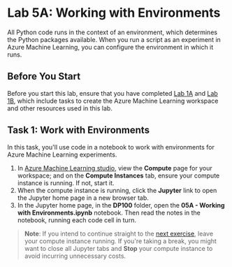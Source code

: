 # Lab 5A: Working with Environments

All Python code runs in the context of an environment, which determines the Python packages available. When you run a script as an experiment in Azure Machine Learning, you can configure the environment in which it runs.

## Before You Start

Before you start this lab, ensure that you have completed [Lab 1A](Lab01A.md) and [Lab 1B](Lab01B.md), which include tasks to create the Azure Machine Learning workspace and other resources used in this lab.

## Task 1: Work with Environments

In this task, you'll use code in a notebook to work with environments for Azure Machine Learning experiments.

1. In [Azure Machine Learning studio](https://ml.azure.com), view the **Compute** page for your workspace; and on the **Compute Instances** tab, ensure your compute instance is running. If not, start it.
2. When the compute instance is running, click the **Jupyter** link to open the Jupyter home page in a new browser tab.
3. In the Jupyter home page, in the **DP100** folder, open the **05A - Working with Environments.ipynb** notebook. Then read the notes in the notebook, running each code cell in turn.

> **Note**: If you intend to continue straight to the [next exercise](Lab05B.md), leave your compute instance running. If you're taking a break, you might want to close all Jupyter tabs and **Stop** your compute instance to avoid incurring unnecessary costs.
